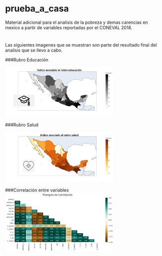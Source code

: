 # prueba_a_casa
Material adicional para el analisis de la pobreza y demas carencias en mexico a partir de variables reportadas por el CONEVAL 2018.


#

Las siguientes imagenes que se muestran son parte del resultado final del analisis que se llevo a cabo.


###Rubro Educación 

<img src="https://github.com/VicBoxMS/prueba_a_casa/blob/main/imagenes/rubro_educacion.png" width="350">


###Rubro Salud

<img src="https://github.com/VicBoxMS/prueba_a_casa/blob/main/imagenes/rubro_salud.png" width="350">


###Correlación entre variables
<img src="https://github.com/VicBoxMS/prueba_a_casa/blob/main/imagenes/triangulocorrelacion.png" width="350">




